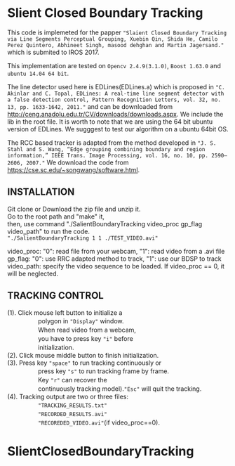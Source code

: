 Slient Closed Boundary Tracking
============================
This code is implemeted for the papper `"Slaient Closed Boundary Tracking via Line Segments Perceptual Grouping, Xuebin Qin, Shida He, Camilo Perez Quintero, Abhineet Singh, masood dehghan and Martin Jagersand."` which is submited to IROS 2017.

This implementation are tested on `Opencv 2.4.9(3.1.0)`, `Boost 1.63.0` and `ubuntu 14.04 64 bit`.

The line detector used here is EDLines(EDLines.a) which is proposed in `"C. Akinlar and C. Topal, EDLines: A real-time line segment detector with a false detection control, Pattern Recognition Letters, vol. 32, no. 13, pp. 1633-1642, 2011."` and can be downloaded from http://ceng.anadolu.edu.tr/CV/downloads/downloads.aspx. We include the lib in the root file. It is worth to note that we are using the 64 bit ubuntu version of EDLines. We sugggest to test our algorithm on a ubuntu 64bit OS.

The RCC based tracker is adapted from the method developed in `"J. S. Stahl and S. Wang, “Edge grouping combining boundary and region information,” IEEE Trans. Image Processing, vol. 16, no. 10, pp. 2590–2606, 2007."` We download the code from https://cse.sc.edu/~songwang/software.html.

INSTALLATION
-------------------------------------------------
Git clone or Download the zip file and unzip it.<br>
Go to the root path and "make" it,<br>
then, use command "./SalientBoundaryTracking video_proc gp_flag video_path" to run the code.<br>
`"./SalientBoundaryTracking 1 1 ./TEST_VIDEO.avi"`<br>

video_proc: "0": read file from your webcam, "1": read video from a .avi file <br> 
gp_flag: 	"0": use RRC adapted method to track,  "1": use our BDSP to track <br>
video_path: specify the video sequence to be loaded. If video_proc == 0, it will be neglected.

TRACKING CONTROL
--------------------------------------------------
(1). Click mouse left button to initialize a<br>
　　　　　polygon in `"Display"` window.<br>
　　　　　When read video from a webcam,<br>
　　　　　you have to press key `"i"` before<br>
　　　　　initialization.<br>
(2). Click mouse middle button to finish initialization.<br>
(3). Press key `"space"` to run tracking continuously or<br>
　　　　　press key `"s"` to run tracking frame by frame.<br>
　　　　　Key `"r"` can recover the<br>
　　　　　continuously tracking model).`"Esc"` will quit the tracking.<br>
(4). Tracking output are two or three files:<br>
　　　　　`"TRACKING_RESULTS.txt"`<br>
　　　　　`"RECORDED_RESULTS.avi"`<br>
　　　　　`"RECOREDED_VIDEO.avi"`(if video_proc==0).<br>

# SlientClosedBoundaryTracking
